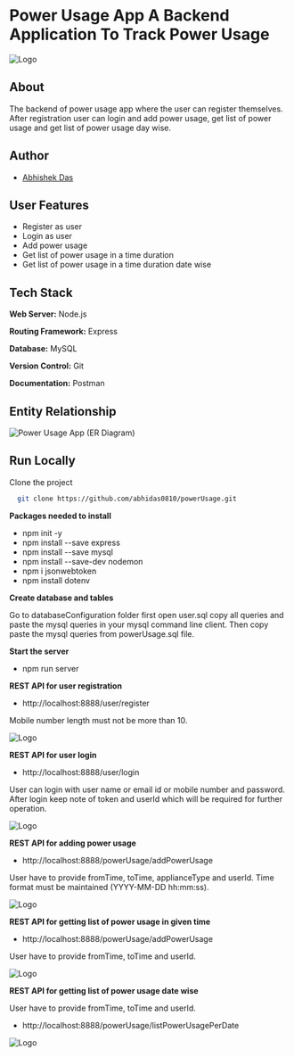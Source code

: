 # Power Usage App A Backend Application To Track Power Usage

![Logo](https://www.linkpicture.com/q/Screenshot-2023-03-03-101138.png)

## About

The backend of power usage app where the user can register themselves. After registration user can login and add power usage, get list of power usage and get list of power usage day wise.

## Author
- [Abhishek Das](https://github.com/abhidas0810)

## User Features

- Register as user
- Login as user
- Add power usage
- Get list of power usage in a time duration
- Get list of power usage in a time duration date wise

## Tech Stack

**Web Server:** Node.js

**Routing Framework:** Express

**Database:** MySQL

**Version Control:** Git

**Documentation:** Postman

##  Entity Relationship
![Power Usage App (ER Diagram)](https://www.linkpicture.com/q/ER-diagram_1.png)

## Run Locally

Clone the project

```bash
  git clone https://github.com/abhidas0810/powerUsage.git
```

**Packages needed to install**

- npm init -y
- npm install --save express
- npm install --save mysql
- npm install --save-dev nodemon
- npm i jsonwebtoken
- npm install dotenv

**Create database and tables**

Go to databaseConfiguration folder first open user.sql copy all queries and paste the mysql queries in your mysql command line client.
Then copy paste the mysql queries from powerUsage.sql file.

**Start the server**

- npm run server

**REST API for user registration**

- http://localhost:8888/user/register

Mobile number length must not be more than 10.

![Logo](https://www.linkpicture.com/q/userregister.png)

**REST API for user login**

- http://localhost:8888/user/login

User can login with user name or email id or mobile number and password.
After login keep note of token and userId which will be required for further operation.

![Logo](https://www.linkpicture.com/q/login_3.png)

**REST API for adding power usage**

- http://localhost:8888/powerUsage/addPowerUsage

User have to provide fromTime, toTime, applianceType and userId.
Time format must be maintained (YYYY-MM-DD hh:mm:ss).

![Logo](https://www.linkpicture.com/q/addPowerUsage.png)

**REST API for getting list of power usage in given time**

- http://localhost:8888/powerUsage/addPowerUsage

User have to provide fromTime, toTime and userId.

![Logo](https://www.linkpicture.com/q/listPowerUsage.png)

**REST API for getting list of power usage date wise**

User have to provide fromTime, toTime and userId.

- http://localhost:8888/powerUsage/listPowerUsagePerDate

![Logo](https://www.linkpicture.com/q/listPowerUsagePerDate.png)
